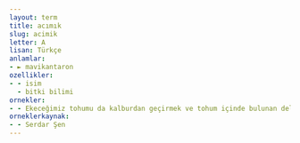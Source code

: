 ```yaml
---
layout: term
title: acımık
slug: acimik
letter: A
lisan: Türkçe
anlamlar:
- ► mavikantaron
ozellikler:
- - isim
  - bitki bilimi
ornekler:
- - Ekeceğimiz tohumu da kalburdan geçirmek ve tohum içinde bulunan delice, yabani buğday, acımık ve hardal gibi ekini boğacak muzır ot tohumlarını temizlemek lazımdır.
orneklerkaynak:
- - Serdar Şen
---
```

